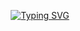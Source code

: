 <p align="center">
<a href="https://git.io/typing-svg"><img src="https://readme-typing-svg.herokuapp.com?font=Fira+Code&weight=200&size=14&duration=3000&pause=200&color=FFFFFF&background=000000&multiline=true&repeat=false&width=800&height=200&lines=%3E+Loading.....;%3E+Name%3A+Insu+Jo;%3E+Position%3A+Software+Developer;%3E+Java+%7C+PHP+%7C+Javascript+Professional" alt="Typing SVG" /></a>
</a>
<br/>
